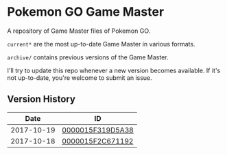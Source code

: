 # Pokemon GO Game Master
A repository of Game Master files of Pokemon GO.

`current*` are the most up-to-date Game Master in various formats.

`archive/` contains previous versions of the Game Master.

I'll try to update this repo whenever a new version becomes available.
If it's not up-to-date, you're welcome to submit an issue.

## Version History
|Date|ID|
|---|---|
|2017-10-19|[0000015F319D5A38](https://github.com/pekingduck/pogo-game-master/blob/master/archive/0000015F319D5A38_GAME_MASTER.txt)|
|2017-10-18|[0000015F2C671192](https://github.com/pekingduck/pogo-game-master/blob/master/archive/0000015F2C671192_GAME_MASTER.txt)|
